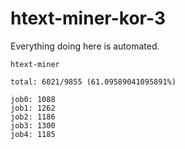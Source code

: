 # htext-miner-kor-3

Everything doing here is automated.

```
htext-miner

total: 6021/9855 (61.09589041095891%)

job0: 1088
job1: 1262
job2: 1186
job3: 1300
job4: 1185
```